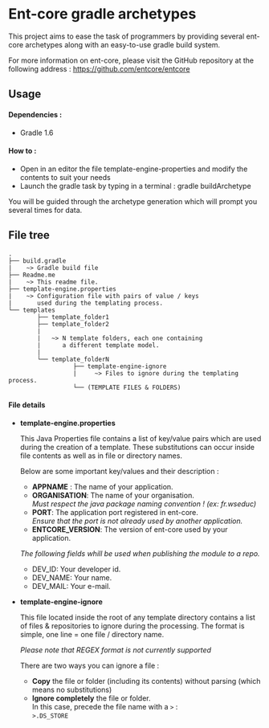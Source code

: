 Ent-core gradle archetypes
==========================

This project aims to ease the task of programmers by providing several ent-core archetypes
along with an easy-to-use gradle build system.

For more information on ent-core, please visit the GitHub repository at the following address :
https://github.com/entcore/entcore


## Usage

#### Dependencies :

- Gradle 1.6

#### How to :

- Open in an editor the file template-engine-properties and modify the contents to suit your needs
- Launch the gradle task by typing in a terminal :
        gradle buildArchetype

You will be guided through the archetype generation which will prompt you several times for data.

## File tree

```
.
├── build.gradle
|    ~> Gradle build file
├── Readme.me
|    ~> This readme file.
├── template-engine.properties
|    ~> Configuration file with pairs of value / keys
|       used during the templating process.
└── templates
        ├── template_folder1
        ├── template_folder2
        |  
        |   ~> N template folders, each one containing
        |      a different template model.
        |
        └── template_folderN
                  ├── template-engine-ignore
                  |     ~> Files to ignore during the templating process.
                  └── (TEMPLATE FILES & FOLDERS)

```

#### File details

* **template-engine.properties**

    This Java Properties file contains a list of key/value pairs which are used during the creation of a template.
    These substitutions can occur inside file contents as well as in file or directory names.

    Below are some important key/values and their description :

    * **APPNAME** : The name of your application.
    * **ORGANISATION**:
        The name of your organisation.<br>
        *Must respect the java package naming convention ! (ex: fr.wseduc)*
    * **PORT**:
        The application port registered in ent-core.<br>
        *Ensure that the port is not already used by another application.*
    * **ENTCORE_VERSION**:
        The version of ent-core used by your application.

    *The following fields whill be used when publishing the module to a repo.*
    * DEV_ID: Your developer id.
    * DEV_NAME: Your name.
    * DEV_MAIL: Your e-mail.


* **template-engine-ignore**

    This file located inside the root of any template directory contains a list of files & repositories to ignore during the processing.
    The format is simple, one line = one file / directory name.

    *Please note that REGEX format is not currently supported*

    There are two ways you can ignore a file :
    -   **Copy** the file or folder (including its contents) without parsing (which means no substitutions)<br>
    -   **Ignore completely** the file or folder.<br>
        In this case, precede the file name with a ``>`` :<br>
        ``>.DS_STORE``
